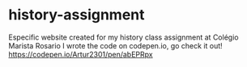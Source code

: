 # history-assignment
Especific website created for my history class assignment at Colégio Marista Rosario
I wrote the code on codepen.io, go check it out! https://codepen.io/Artur2301/pen/abEPRpx
